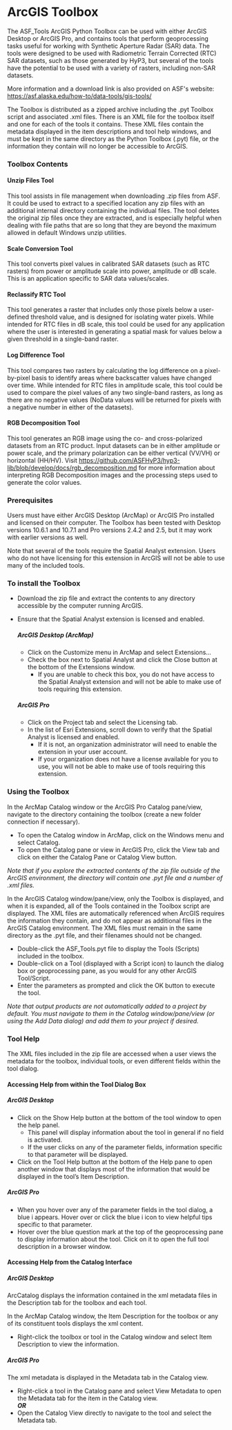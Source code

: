 ArcGIS Toolbox
==============
The ASF_Tools ArcGIS Python Toolbox can be used with either ArcGIS Desktop or ArcGIS Pro, and contains tools that perform geoprocessing tasks useful for working with Synthetic Aperture Radar (SAR) data. The tools were designed to be used with Radiometric Terrain Corrected (RTC) SAR datasets, such as those generated by HyP3, but several of the tools have the potential to be used with a variety of rasters, including non-SAR datasets.

More information and a download link is also provided on ASF's website:
https://asf.alaska.edu/how-to/data-tools/gis-tools/

The Toolbox is distributed as a zipped archive including the .pyt Toolbox script and associated .xml files. There is an XML file for the toolbox itself and one for each of the tools it contains. These XML files contain the metadata displayed in the item descriptions and tool help windows, and must be kept in the same directory as the Python Toolbox (.pyt) file, or the information they contain will no longer be accessible to ArcGIS.

### Toolbox Contents

#### Unzip Files Tool 
This tool assists in file management when downloading .zip files from ASF. It could be used to extract to a specified location any zip files with an additional internal directory containing the individual files. The tool deletes the original zip files once they are extracted, and is especially helpful when dealing with file paths that are so long that they are beyond the maximum allowed in default Windows unzip utilities.

#### Scale Conversion Tool 
This tool converts pixel values in calibrated SAR datasets (such as RTC rasters) from power or amplitude scale into power, amplitude or dB scale. This is an application specific to SAR data values/scales.

#### Reclassify RTC Tool
This tool generates a raster that includes only those pixels below a user-defined threshold value, and is designed for isolating water pixels. While intended for RTC files in dB scale, this tool could be used for any application where the user is interested in generating a spatial mask for values below a given threshold in a single-band raster.

#### Log Difference Tool 
This tool compares two rasters by calculating the log difference on a pixel-by-pixel basis to identify areas where backscatter values have changed over time. While intended for RTC files in amplitude scale, this tool could be used to compare the pixel values of any two single-band rasters, as long as there are no negative values (NoData values will be returned for pixels with a negative number in either of the datasets).

#### RGB Decomposition Tool
This tool generates an RGB image using the co- and cross-polarized datasets from an RTC product. Input datasets can be in either amplitude or power scale, and the primary polarization can be either vertical (VV/VH) or horizontal (HH/HV). Visit https://github.com/ASFHyP3/hyp3-lib/blob/develop/docs/rgb_decomposition.md for more information about interpreting RGB Decomposition images and the processing steps used to generate the color values.

### Prerequisites
Users must have either ArcGIS Desktop (ArcMap) or ArcGIS Pro installed and licensed on their computer. The Toolbox has been tested with Desktop versions 10.6.1 and 10.7.1 and Pro versions 2.4.2 and 2.5, but it may work with earlier versions as well.

Note that several of the tools require the Spatial Analyst extension. Users who do not have licensing for this extension in ArcGIS will not be able to use many of the included tools.

### To install the Toolbox
- Download the zip file and extract the contents to any directory accessible by the computer running ArcGIS.
- Ensure that the Spatial Analyst extension is licensed and enabled.

    ##### ArcGIS Desktop (ArcMap) 
    - Click on the Customize menu in ArcMap and select Extensions… 
    - Check the box next to Spatial Analyst and click the Close button at the bottom of the Extensions window. 
        - If you are unable to check this box, you do not have access to the Spatial Analyst extension and will not be able to make use of tools requiring this extension.
        
    ##### ArcGIS Pro  
    - Click on the Project tab and select the Licensing tab. 
    - In the list of Esri Extensions, scroll down to verify that the Spatial Analyst is licensed and enabled. 
        - If it is not, an organization administrator will need to enable the extension in your user account. 
        - If your organization does not have a license available for you to use, you will not be able to make use of tools requiring this extension.

### Using the Toolbox
In the ArcMap Catalog window or the ArcGIS Pro Catalog pane/view, navigate to the directory containing the toolbox (create a new folder connection if necessary).
- To open the Catalog window in ArcMap, click on the Windows menu and select Catalog.
- To open the Catalog pane or view in ArcGIS Pro, click the View tab and click on either the Catalog Pane or Catalog View button.
     
*Note that if you explore the extracted contents of the zip file outside of the ArcGIS environment, the directory will contain one .pyt file and a number of .xml files.*
 
 In the ArcGIS Catalog window/pane/view, only the Toolbox is displayed, and when it is expanded, all of the Tools contained in the Toolbox script are displayed. The XML files are automatically referenced when ArcGIS requires the information they contain, and do not appear as additional files in the ArcGIS Catalog environment. The XML files must remain in the same directory as the .pyt file, and their filenames should not be changed.
 
- Double-click the ASF_Tools.pyt file to display the Tools (Scripts) included in the toolbox.
- Double-click on a Tool (displayed with a Script icon) to launch the dialog box or geoprocessing pane, as you would for any other ArcGIS Tool/Script.
- Enter the parameters as prompted and click the OK button to execute the tool.

*Note that output products are not automatically added to a project by default. You must navigate to them in the Catalog window/pane/view (or using the Add Data dialog) and add them to your project if desired.*

### Tool Help
The XML files included in the zip file are accessed when a user views the metadata for the toolbox, individual tools, or even different fields within the tool dialog.

#### Accessing Help from within the Tool Dialog Box

##### ArcGIS Desktop
- Click on the Show Help button at the bottom of the tool window to open the help panel. 
    - This panel will display information about the tool in general if no field is activated. 
    - If the user clicks on any of the parameter fields, information specific to that parameter will be displayed.
- Click on the Tool Help button at the bottom of the Help pane to open another window that displays most of the information that would be displayed in the tool’s Item Description. 

##### ArcGIS Pro
- When you hover over any of the parameter fields in the tool dialog, a blue i appears. Hover over or click the blue i icon to view helpful tips specific to that parameter.
- Hover over the blue question mark at the top of the geoprocessing pane to display information about the tool. Click on it to open the full tool description in a browser window. 

#### Accessing Help from the Catalog Interface

##### ArcGIS Desktop
ArcCatalog displays the information contained in the xml metadata files in the Description tab for the toolbox and each tool.

In the ArcMap Catalog window, the Item Description for the toolbox or any of its constituent tools displays the xml content.
- Right-click the toolbox or tool in the Catalog window and select Item Description to view the information.

##### ArcGIS Pro
The xml metadata is displayed in the Metadata tab in the Catalog view.
- Right-click a tool in the Catalog pane and select View Metadata to open the Metadata tab for the item in the Catalog view.  
    **_OR_**
- Open the Catalog View directly to navigate to the tool and select the Metadata tab.
